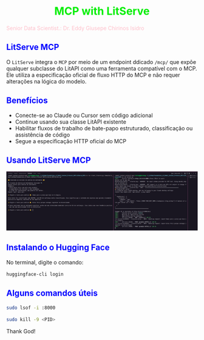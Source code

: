 # <h1 align="center"><font color="gree">MCP with LitServe</font></h1>

<font color="pink">Senior Data Scientist.: Dr. Eddy Giusepe Chirinos Isidro</font>


## <font color="blue">LitServe MCP</font>

O `LitServe` integra o `MCP` por meio de um endpoint ddicado `/mcp/` que expõe qualquer subclasse do LitAPI como uma ferramenta compatível com o MCP. Ele utiliza a especificação oficial de fluxo HTTP do MCP e não requer alterações na lógica do modelo.

## <font color="blue">Benefícios</font>

* Conecte-se ao Claude ou Cursor sem código adicional
* Continue usando sua classe LitAPI existente
* Habilitar fluxos de trabalho de bate-papo estruturado, classificação ou assistência de código
* Segue a especificação HTTP oficial  do MCP

## <font color="blue">Usando LitServe MCP</font>

![](./MCP_using_LitServe.jpeg)

## <font color="blue">Instalando o Hugging Face</font>

No terminal, digite o comando:
```bash
huggingface-cli login
```

## <font color="blue">Alguns comandos úteis</font>

```bash
sudo lsof -i :8000
```

```bash
sudo kill -9 <PID>
```








Thank God!